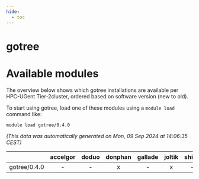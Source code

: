 ```yaml
---
hide:
  - toc
---
```


gotree
======

# Available modules


The overview below shows which gotree installations are available per HPC-UGent Tier-2cluster, ordered based on software version (new to old).

To start using gotree, load one of these modules using a `module load` command like:

```shell
module load gotree/0.4.0
```

*(This data was automatically generated on Mon, 09 Sep 2024 at 14:06:35 CEST)*  

| |accelgor|doduo|donphan|gallade|joltik|shinx|skitty|
| :---: | :---: | :---: | :---: | :---: | :---: | :---: | :---: |
|gotree/0.4.0|-|-|x|-|x|-|-|
